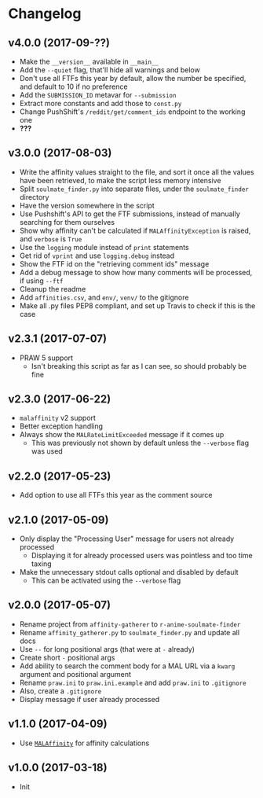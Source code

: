 # Changelog


## v4.0.0 (2017-09-??)
* Make the `__version__` available in `__main__`
* Add the `--quiet` flag, that'll hide all warnings and below
* Don't use all FTFs this year by default, allow the number be specified, and
  default to 10 if no preference
* Add the `SUBMISSION_ID` metavar for `--submission`
* Extract more constants and add those to `const.py`
* Change PushShift's `/reddit/get/comment_ids` endpoint to the working one
* **???**


## v3.0.0 (2017-08-03)
* Write the affinity values straight to the file, and sort it once all the values
  have been retrieved, to make the script less memory intensive
* Split `soulmate_finder.py` into separate files, under the `soulmate_finder`
  directory
* Have the version somewhere in the script
* Use Pushshift's API to get the FTF submissions, instead of manually searching for
  them ourselves
* Show why affinity can't be calculated if `MALAffinityException` is raised, and
  `verbose` is `True`
* Use the `logging` module instead of `print` statements
* Get rid of `vprint` and use `logging.debug` instead
* Show the FTF id on the "retrieving comment ids" message
* Add a debug message to show how many comments will be processed, if using `--ftf`
* Cleanup the readme
* Add `affinities.csv`, and `env/`, `venv/` to the gitignore
* Make all .py files PEP8 compliant, and set up Travis to check if this is the case


## v2.3.1 (2017-07-07)
* PRAW 5 support
  * Isn't breaking this script as far as I can see, so should probably be fine

## v2.3.0 (2017-06-22)
* `malaffinity` v2 support
* Better exception handling
* Always show the `MALRateLimitExceeded` message if it comes up
  * This was previously not shown by default unless the `--verbose` flag 
    was used

## v2.2.0 (2017-05-23)
* Add option to use all FTFs this year as the comment source

## v2.1.0 (2017-05-09)
* Only display the "Processing User" message for users not already processed
  * Displaying it for already processed users was pointless and too time taxing
* Make the unnecessary stdout calls optional and disabled by default
  * This can be activated using the `--verbose` flag

## v2.0.0 (2017-05-07)
* Rename project from `affinity-gatherer` to `r-anime-soulmate-finder`
* Rename `affinity_gatherer.py` to `soulmate_finder.py` and update all docs
* Use `--` for long positional args (that were at `-` already)
* Create short `-` positional args
* Add ability to search the comment body for a MAL URL via a `kwarg` 
  argument and positional argument
* Rename `praw.ini` to `praw.ini.example` and add `praw.ini` to `.gitignore`
* Also, create a `.gitignore`
* Display message if user already processed

## v1.1.0 (2017-04-09)
* Use [`MALAffinity`](https://github.com/erkghlerngm44/malaffinity)
  for affinity calculations

## v1.0.0 (2017-03-18)
* Init
